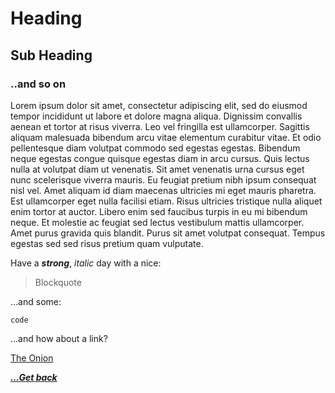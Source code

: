 # Heading

## Sub Heading

### ..and so on

Lorem ipsum dolor sit amet, consectetur adipiscing elit, sed do eiusmod tempor incididunt ut labore et dolore magna aliqua. Dignissim convallis aenean et tortor at risus viverra. Leo vel fringilla est ullamcorper. Sagittis aliquam malesuada bibendum arcu vitae elementum curabitur vitae. Et odio pellentesque diam volutpat commodo sed egestas egestas. Bibendum neque egestas congue quisque egestas diam in arcu cursus. Quis lectus nulla at volutpat diam ut venenatis. Sit amet venenatis urna cursus eget nunc scelerisque viverra mauris. Eu feugiat pretium nibh ipsum consequat nisl vel. Amet aliquam id diam maecenas ultricies mi eget mauris pharetra. Est ullamcorper eget nulla facilisi etiam. Risus ultricies tristique nulla aliquet enim tortor at auctor. Libero enim sed faucibus turpis in eu mi bibendum neque. Et molestie ac feugiat sed lectus vestibulum mattis ullamcorper. Amet purus gravida quis blandit. Purus sit amet volutpat consequat. Tempus egestas sed sed risus pretium quam vulputate.

Have a ***strong***, *italic* day with a nice:
> Blockquote

...and some:

`code`

...and how about a link?

[The Onion](https://theonion.com)

[***...Get back***](..)
